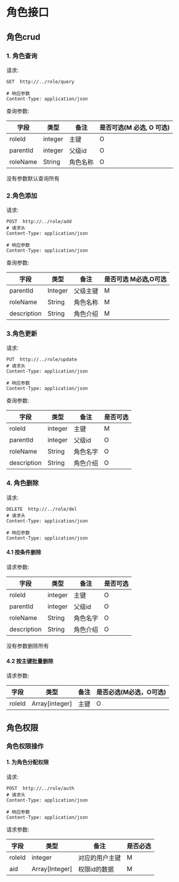 # 角色接口

## 角色crud

### 1. 角色查询

请求:

```shell
GET  http://../role/query

# 响应参数
Content-Type: application/json
```

查询参数:

| 字段     | 类型    | 备注     | 是否可选(M 必选, O 可选) |
| -------- | ------- | -------- | ------------------------ |
| roleId   | integer | 主键     | O                        |
| parentId | integer | 父级id   | O                        |
| roleName | String  | 角色名称 | O                        |

没有参数默认查询所有



### 2.角色添加

请求:

```shell
POST  http://../role/add
# 请求头
Content-Type: application/json

# 响应参数
Content-Type: application/json
```



查询参数:

| 字段        | 类型    | 备注     | 是否可选 M必选,O可选 |
| ----------- | ------- | -------- | -------------------- |
| parentId    | Integer | 父级主键 | M                    |
| roleName    | String  | 角色名称 | M                    |
| description | String  | 角色介绍 | M                    |



### 3.角色更新

请求:

```shell
PUT  http://../role/update
# 请求头
Content-Type: application/json

# 响应参数
Content-Type: application/json
```

查询参数:

| 字段        | 类型    | 备注     | 是否可选 |
| ----------- | ------- | -------- | -------- |
| roleId      | integer | 主键     | M        |
| parentId    | integer | 父级id   | O        |
| roleName    | String  | 角色名字 | O        |
| description | String  | 角色介绍 | O        |



### 4. 角色删除

请求:

```shell
DELETE  http://../role/del
# 请求头
Content-Type: application/json

# 响应参数
Content-Type: application/json
```

#### 4.1 按条件删除

请求参数:

| 字段        | 类型    | 备注     | 是否可选 |
| ----------- | ------- | -------- | -------- |
| roleId      | integer | 主键     | O        |
| parentId    | integer | 父级id   | O        |
| roleName    | String  | 角色名字 | O        |
| description | String  | 角色介绍 | O        |

没有参数删除所有

#### 4.2 按主键批量删除

请求参数:

| 字段   | 类型           | 备注 | 是否必选(M必选，O可选) |
| ------ | -------------- | ---- | ---------------------- |
| roleId | Array[integer] | 主键 | O                      |

## 角色权限

### 角色权限操作

#### 1. 为角色分配权限

请求:

```shell
POST  http://../role/auth
# 请求头
Content-Type: application/json

# 响应参数
Content-Type: application/json
```

请求参数:

| 字段   | 类型           | 备注           | 是否必选 |
| ------ | -------------- | -------------- | -------- |
| roleId | integer        | 对应的用户主键 | M        |
| aid    | Array[Integer] | 权限id的数据   | M        |